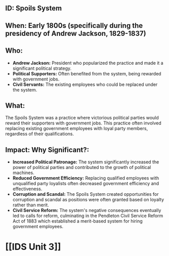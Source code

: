 ## ID: Spoils System

## When: Early 1800s (specifically during the presidency of Andrew Jackson, 1829-1837)

## Who: 
* **Andrew Jackson:** President who popularized the practice and made it a significant political strategy.
* **Political Supporters:** Often benefited from the system, being rewarded with government jobs.
* **Civil Servants:**  The existing employees who could be replaced under the system.

## What:
The Spoils System was a practice where victorious political parties would reward their supporters with government jobs. This practice often involved replacing existing government employees with loyal party members, regardless of their qualifications. 

## Impact: Why Significant?: 
* **Increased Political Patronage:**  The system significantly increased the power of political parties and contributed to the growth of political machines.
* **Reduced Government Efficiency:** Replacing qualified employees with unqualified party loyalists often decreased government efficiency and effectiveness.
* **Corruption and Scandal:**  The Spoils System created opportunities for corruption and scandal as positions were often granted based on loyalty rather than merit.
* **Civil Service Reform:** The system's negative consequences eventually led to calls for reform, culminating in the Pendleton Civil Service Reform Act of 1883 which established a merit-based system for hiring government employees. 

# [[IDS Unit 3]]